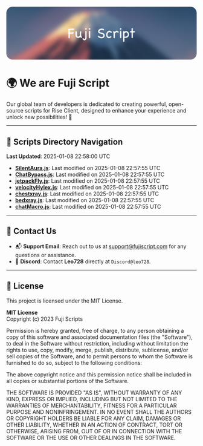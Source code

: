 ![Banner](.github/b.webp)

# 🌍 **We are Fuji Script**

Our global team of developers is dedicated to creating powerful, open-source scripts for Rise Client, designed to enhance your experience and unlock new possibilities! 🌟

---
<!-- SCRIPTS_NAVIGATION_START -->
## 📂 **Scripts Directory Navigation**

**Last Updated**: 2025-01-08 22:58:00 UTC

- **[SilentAura.js](scripts/SilentAura.js)**: Last modified on 2025-01-08 22:57:55 UTC
- **[ChatBypass.js](scripts/ChatBypass.js)**: Last modified on 2025-01-08 22:57:55 UTC
- **[jetpackFly.js](scripts/jetpackFly.js)**: Last modified on 2025-01-08 22:57:55 UTC
- **[velocityHylex.js](scripts/velocityHylex.js)**: Last modified on 2025-01-08 22:57:55 UTC
- **[chestxray.js](scripts/chestxray.js)**: Last modified on 2025-01-08 22:57:55 UTC
- **[bedxray.js](scripts/bedxray.js)**: Last modified on 2025-01-08 22:57:55 UTC
- **[chatMacro.js](scripts/chatMacro.js)**: Last modified on 2025-01-08 22:57:55 UTC

<!-- SCRIPTS_NAVIGATION_END -->

---

## 💬 **Contact Us**  
- 📬 **Support Email**: Reach out to us at [support@fujiscript.com](mailto:support@fujiscript.com) for any questions or assistance.  
- 💬 **Discord**: Contact **Leo728** directly at `Discord@leo728`.

---

## 📜 **License**

This project is licensed under the MIT License.  

**MIT License**  
Copyright (c) 2023 Fuji Scripts  

Permission is hereby granted, free of charge, to any person obtaining a copy of this software and associated documentation files (the "Software"), to deal in the Software without restriction, including without limitation the rights to use, copy, modify, merge, publish, distribute, sublicense, and/or sell copies of the Software, and to permit persons to whom the Software is furnished to do so, subject to the following conditions:  

The above copyright notice and this permission notice shall be included in all copies or substantial portions of the Software.  

THE SOFTWARE IS PROVIDED "AS IS", WITHOUT WARRANTY OF ANY KIND, EXPRESS OR IMPLIED, INCLUDING BUT NOT LIMITED TO THE WARRANTIES OF MERCHANTABILITY, FITNESS FOR A PARTICULAR PURPOSE AND NONINFRINGEMENT. IN NO EVENT SHALL THE AUTHORS OR COPYRIGHT HOLDERS BE LIABLE FOR ANY CLAIM, DAMAGES OR OTHER LIABILITY, WHETHER IN AN ACTION OF CONTRACT, TORT OR OTHERWISE, ARISING FROM, OUT OF OR IN CONNECTION WITH THE SOFTWARE OR THE USE OR OTHER DEALINGS IN THE SOFTWARE.  
